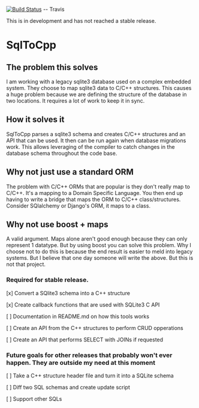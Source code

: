 [![Build Status](https://travis-ci.org/banjocat/SqlToCpp.svg?branch=master)](https://travis-ci.org/banjocat/SqlToCpp) -- Travis

This is in development and has not reached a stable release.

# SqlToCpp
## The problem this solves
I am working with a legacy sqlite3 database used on a complex embedded system.
They choose to map sqlite3 data to C/C++ structures. This causes a huge problem
because we are defining the structure of the database in two locations. It requires a lot
of work to keep it in sync. 
## How it solves it
SqlToCpp parses a sqlite3 schema and creates C/C++ structures and an API that can be used.
It then can be run again when database migrations work. This allows leveraging of the compiler
to catch changes in the database schema throughout the code base. 
## Why not just use a standard ORM
The problem with C/C++ ORMs that are popular is they don't really map to C/C++. It's a mapping
to a Domain Specific Language. You then end up having to write a bridge that maps the ORM to
C/C++ class/structures. Consider SQlalchemy or Django's ORM, it maps to a class. 
## Why not use boost + maps
A valid argument. Maps alone aren't good enough because they can only represent 1 datatype.
But by using boost you can solve this problem. Why I choose not to do this is because the end
result is easier to meld into legacy systems. But I believe that one day someone will write
the above. But this is not that project.



### Required for stable release. 
[x] Convert a SQlite3 schema into a C++ structure

[x] Create callback functions that are used with SQLite3 C API

[ ] Documentation in README.md on how this tools works

[ ] Create an API from the C++ structures to perform CRUD opperations

[ ] Create an API that performs SELECT with JOINs if requested



### Future goals for other releases that probably won't ever happen. They are outside my need at this moment

[ ] Take a C++ structure header file and turn it into a SQLite schema

[ ] Diff two SQL schemas and create update script

[ ] Support other SQLs
